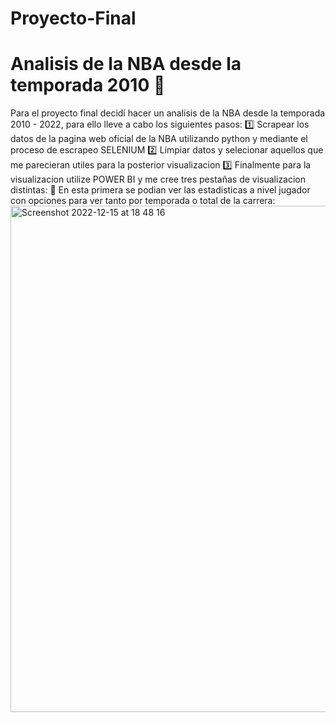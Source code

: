 # Proyecto-Final
# Analisis de la NBA desde la temporada 2010 🏀
Para el proyecto final decidí hacer un analisis de la NBA desde la temporada 2010 - 2022, para ello lleve a cabo los siguientes pasos:
1️⃣ Scrapear los datos de la pagina web oficial de la NBA utilizando python y mediante el proceso de escrapeo SELENIUM
2️⃣ Limpiar datos y selecionar aquellos que me parecieran utiles para la posterior visualizacion
3️⃣ Finalmente para la visualizacion utilize POWER BI y me cree tres pestañas de visualizacion distintas:
    📍 En esta primera se podian ver las estadisticas a nivel jugador con opciones para ver tanto por temporada o total de la carrera:
      <img width="810" alt="Screenshot 2022-12-15 at 18 48 16" src="https://user-images.githubusercontent.com/114593402/207931990-8420c8f4-e675-42dc-95f3-00eadddf0212.png">
